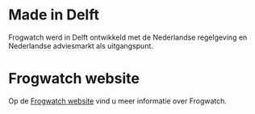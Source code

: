 # Made in Delft

Frogwatch werd in Delft ontwikkeld met de Nederlandse regelgeving en Nederlandse adviesmarkt als uitgangspunt.

# Frogwatch website

Op de [Frogwatch website](https://www.frog.watch/) vind u meer informatie over Frogwatch.